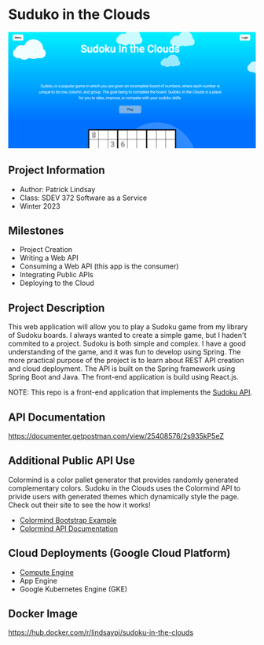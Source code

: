 # Suduko in the Clouds

![sudoku in the clouds home page](https://github.com/lindsaypj/Sudoku-in-the-Clouds/blob/main/sudoku-home.png)

## Project Information

 - Author: Patrick Lindsay
 - Class: SDEV 372 Software as a Service
 - Winter 2023

## Milestones

 - Project Creation
 - Writing a Web API
 - Consuming a Web API (this app is the consumer)
 - Integrating Public APIs
 - Deploying to the Cloud
 
## Project Description

This web application will allow you to play a Sudoku game from my library of
Sudoku boards. I always wanted to create a simple game, but I haden't 
commited to a project. Sudoku is both simple and complex. I have a good 
understanding of the game, and it was fun to develop using Spring.
The more practical purpose of the project is to learn about REST API creation 
and cloud deployment. The API is built on the Spring framework using 
Spring Boot and Java. The front-end application is build using React.js.

NOTE: This repo is a front-end application that implements the <a href="https://github.com/lindsaypj/Sudoku-API" target="_blank" rel="noopener">Sudoku API</a>.

## API Documentation
<a href="https://documenter.getpostman.com/view/25408576/2s935kP5eZ" target="_blank" rel="noopener">https://documenter.getpostman.com/view/25408576/2s935kP5eZ</a>

## Additional Public API Use
Colormind is a color pallet generator that provides randomly generated complementary
colors. Sudoku in the Clouds uses the Colormind API to privide users with generated themes
which dynamically style the page. Check out their site to see the how it works!

 - <a href="http://colormind.io/bootstrap/" target="_blank" rel="noopener">Colormind Bootstrap Example</a>
 - <a href="http://colormind.io/api-access/" target="_blank" rel="noopener">Colormind API Documentation</a>
 
## Cloud Deployments (Google Cloud Platform)

 - [Compute Engine](http://34.122.23.24:8080/)
 - App Engine
 - Google Kubernetes Engine (GKE)
 
## Docker Image
https://hub.docker.com/r/lindsaypj/sudoku-in-the-clouds
